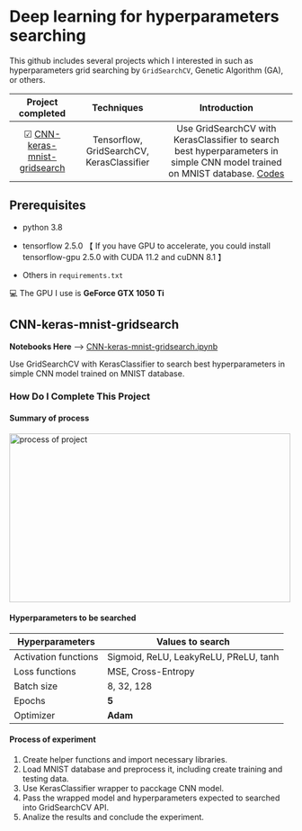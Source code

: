 <h1> Deep learning for hyperparameters searching </h1>

This github includes several projects which I interested in such as hyperparameters grid searching by `GridSearchCV`,  Genetic Algorithm (GA), or others.

| Project completed | Techniques | Introduction |
| :---------------: | :----------: | :--------: |
| ☑ [CNN-keras-mnist-gridsearch](#project1) | Tensorflow, GridSearchCV, KerasClassifier | Use GridSearchCV with KerasClassifier to search best hyperparameters in simple CNN model trained on MNIST database. [Codes](https://github.com/Leohoji/deep-learning-for-hyperparameters-searching/blob/main/CNN-keras-mnist-gridsearch.ipynb) |

<h2>Prerequisites</h2>

- python 3.8

- tensorflow 2.5.0 【 If you have GPU to accelerate, you could install tensorflow-gpu 2.5.0 with CUDA 11.2 and cuDNN 8.1 】

- Others in `requirements.txt`

💻 The GPU I use is **GeForce GTX 1050 Ti**

<h2 id='project1'>CNN-keras-mnist-gridsearch</h2>

**Notebooks Here**  --> [CNN-keras-mnist-gridsearch.ipynb](https://github.com/Leohoji/deep-learning-for-hyperparameters-searching/blob/main/CNN-keras-mnist-gridsearch.ipynb)

Use GridSearchCV with KerasClassifier to search best hyperparameters in simple CNN model trained on MNIST database.

<h3>How Do I Complete This Project</h3>

#### Summary of process
<p align='left'>
  <img alt="process of project" src="https://github.com/Leohoji/projects_for_hyperparameters_searching/blob/main/introduction_images/process_for_cnn_gridsearch.png?raw=true" width=500 height=300>
</p>

#### Hyperparameters to be searched
| Hyperparameters | Values to search |
| -- | -- |
| Activation functions | Sigmoid, ReLU, LeakyReLU, PReLU, tanh |
| Loss functions | MSE, Cross-Entropy |
| Batch size | 8, 32, 128 |
| Epochs | **5** |
| Optimizer | **Adam** |

#### Process of experiment
1. Create helper functions and import necessary libraries.
2. Load MNIST database and preprocess it, including create training and testing data.
3. Use KerasClassifier wrapper to pacckage CNN model.
4. Pass the wrapped model and hyperparameters expected to searched into GridSearchCV API.
5. Analize the results and conclude the experiment.
